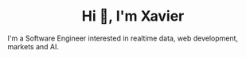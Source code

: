 <h1 align="center">Hi 👋, I'm Xavier</h1>
<p>I'm a Software Engineer interested in realtime data, web development, markets and AI.</p>
